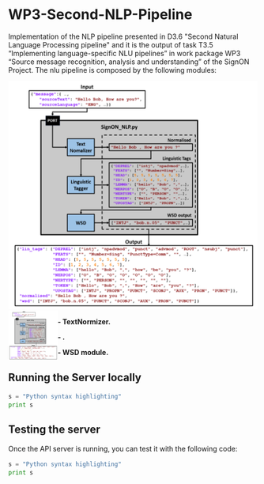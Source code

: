 # WP3-Second-NLP-Pipeline

Implementation of the NLP pipeline presented in D3.6 "Second Natural Language Processing pipeline" and it is the output of task T3.5 “Implementing language-specific NLU pipelines” in work package WP3 “Source message recognition, analysis and understanding” of the SignON Project. The nlu pipeline is composed by the following modules:

![alt_text](block_diagram.png)
<img align="left" width="100" height="100" src="block_diagram.png">


**- TextNormizer.**

**- .**

**- WSD module.**

## Running the Server locally

```python
s = "Python syntax highlighting"
print s
```



## Testing the server
Once the API server is running, you can test it with the following code:

```python
s = "Python syntax highlighting"
print s
```





